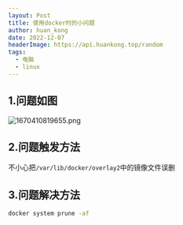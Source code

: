 ```yaml
---
layout: Post
title: 使用docker时的小问题
author: huan_kong
date: 2022-12-07
headerImage: https://api.huankong.top/random
tags:
  - 电脑
  - linux
---
```


## 1.问题如图

![1670410819655.png](https://img.huankong.top/i/2022/12/07/63907248b46b3.png)

## 2.问题触发方法

不小心把`/var/lib/docker/overlay2`中的镜像文件误删

## 3.问题解决方法

~~~ sh
docker system prune -af
~~~
